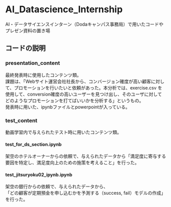 # AI_Datascience_Internship
AI・データサイエンスインターン（Dodaキャンパス事務局）で用いたコードやプレゼン資料の置き場

## コードの説明
### presentation_content
最終発表時に使用したコンテンツ類。
<br>課題は、「Webサイト運営会社社長から、コンバージョン確度が高い顧客に対して、プロモーションを行いたいと依頼があった。本分析では、exercise.csv を使用して、conversion確度の高いユーザーを見つけ出し、そのユーザに対してどのようなプロモーションを打てばいいかを分析する」というもの。
<br>発表時に用いた、ipynbファイルとpowerpointが入っている。
### test_content
動画学習内で与えられたテスト時に用いたコンテンツ類。
#### test_for_ds_section.ipynb
架空のホテルオーナーからの依頼で、与えられたデータから「満足度に寄与する要因を特定し、満足度向上のための施策を考えること」を行った。
#### test_jitsuryoku02_ipynb.ipynb
架空の銀行からの依頼で、与えられたデータから、<br>「どの顧客が定期預金を申し込むかを予測する（success, fail）モデルの作成」を行った。
